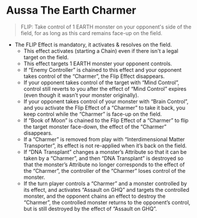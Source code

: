 # Aussa The Earth Charmer

> FLIP: Take control of 1 EARTH monster on your opponent's side of the field, for as long as this card remains face-up on the field.

*   The FLIP Effect is mandatory, it activates & resolves on the field.
    *   This effect activates (starting a Chain) even if there isn't a legal target on the field.
    *   This effect targets 1 EARTH monster your opponent controls.
    *   If “Enemy Controller” is chained to this effect and your opponent takes control of the “Charmer”, the Flip Effect disappears.
    *   If your opponent takes control of the target with “Mind Control”, control still reverts to you after the effect of “Mind Control” expires (even though it wasn’t your monster originally).
    *   If your opponent takes control of your monster with “Brain Control”, and you activate the Flip Effect of a “Charmer” to take it back, you keep control while the “Charmer” is face-up on the field.
    *   If “Book of Moon” is chained to the Flip Effect of a “Charmer” to flip the target monster face-down, the effect of the “Charmer” disappears.
    *   If a “Charmer” is removed from play with “Interdimensional Matter Transporter”, its effect is not re-applied when it’s back on the field.
    *   If “DNA Transplant” changes a monster’s Attribute so that it can be taken by a “Charmer”, and then “DNA Transplant” is destroyed so that the monster’s Attribute no longer corresponds to the effect of the “Charmer”, the controller of the “Charmer” loses control of the monster.
    *   If the turn player controls a “Charmer” and a monster controlled by its effect, and activates “Assault on GHQ” and targets the controlled monster, and the opponent chains an effect to destroy the “Charmer”, the controlled monster returns to the opponent’s control, but is still destroyed by the effect of “Assault on GHQ”.
